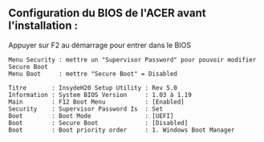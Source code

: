 ## Configuration du BIOS de l'ACER avant l'installation :

Appuyer sur F2 au démarrage pour entrer dans le BIOS

	Menu Security : mettre un "Supervisor Password" pour pouvoir modifier Secure Boot
	Menu Boot     : mettre "Secure Boot" = Disabled

	Titre       : InsydeH20 Setup Utility : Rev 5.0
	Information : System BIOS Version     : 1.03 à 1.19
	Main        : F12 Boot Menu           : [Enabled]
	Security    : Supervisor Password Is  : Set
	Boot        : Boot Mode               : [UEFI]
	Boot        : Secure Boot             : [Disabled]
	Boot        : Boot priority order     : 1. Windows Boot Manager

